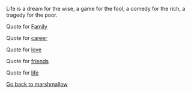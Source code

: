 Life is a dream for the wise, 
a game for the fool, 
a comedy for the rich, 
a tragedy for the poor.



Quote for [Family](family/family.md)

Quote for [career](career/career.md)

Quote for [love](love/love.md)

Quote for [friends](friends/friends.md)

Quote for [life](life/life.md)



[Go back to marshmallow](../marshmallow.md)
